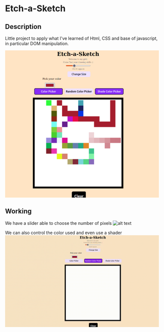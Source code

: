 # Etch-a-Sketch

## Description
Little project to apply what I've learned of Html, CSS and base of javascript, in particular DOM manipulation.

![alt text](./media/main.png)


## Working
We have a slider able to choose the number of pixels
![alt text](./media/pixels.gif)

We can also control the color used and even use a shader
![alt text](./media/colors.gif)